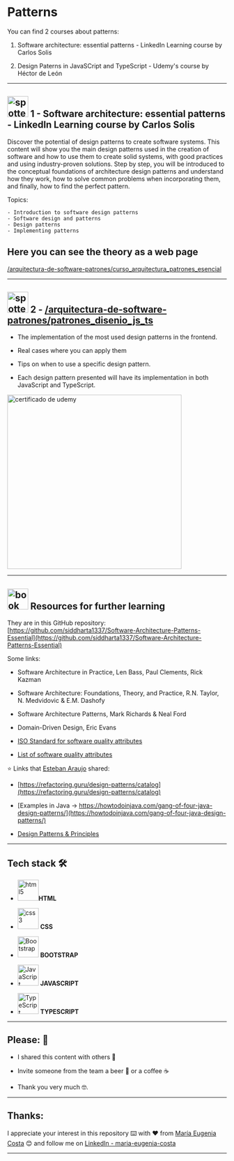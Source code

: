 # Patterns

You can find 2 courses about patterns:

1.  Software architecture: essential patterns - LinkedIn Learning course by Carlos Solis

2. Design Paterns in JavaSCript and TypeScript - Udemy's course by Héctor de León

---

## <img width="48" height="48" src="https://img.icons8.com/color/48/spotted-patterns.png" alt="spotted-patterns"/> 1 - Software architecture: essential patterns - LinkedIn Learning course by Carlos Solis

Discover the potential of design patterns to create software systems. This content will show you the main design patterns used in the creation of software and how to use them to create solid systems, with good practices and using industry-proven solutions. Step by step, you will be introduced to the conceptual foundations of architecture design patterns and understand how they work, how to solve common problems when incorporating them, and finally, how to find the perfect pattern.

Topics:

```
- Introduction to software design patterns
- Software design and patterns
- Design patterns
- Implementing patterns
```

##  Here you can see the theory as a web page

[/arquitectura-de-software-patrones/curso_arquitectura_patrones_esencial](https://eugenia1984.github.io/arquitectura-de-software-patrones/curso_arquitectura_patrones_esencial)

---

## <img width="48" height="48" src="https://img.icons8.com/color/48/spotted-patterns.png" alt="spotted-patterns"/> 2 - [/arquitectura-de-software-patrones/patrones_disenio_js_ts](https://eugenia1984.github.io/arquitectura-de-software-patrones/patrones_disenio_js_ts)

- The implementation of the most used design patterns in the frontend.

- Real cases where you can apply them

- Tips on when to use a specific design pattern.

- Each design pattern presented will have its implementation in both JavaScript and TypeScript.

<img src="https://github.com/eugenia1984/arquitectura-de-software-patrones/assets/72580574/eb402bed-aeca-43ca-b153-823392f563f9" width="400" alt="certificado de udemy" />

---

## <img width="48" height="48" src="https://img.icons8.com/fluency/48/book--v1.png" alt="book"/> Resources for further learning

They are in this GitHub repository: [https://github.com/siddharta1337/Software-Architecture-Patterns-Essential](https://github.com/siddharta1337/Software-Architecture-Patterns-Essential)

Some links:

- Software Architecture in Practice, Len Bass, Paul Clements, Rick Kazman

- Software Architecture: Foundations, Theory, and Practice, R.N. Taylor, N. Medvidovic & E.M. Dashofy

- Software Architecture Patterns, Mark Richards & Neal Ford

- Domain-Driven Design, Eric Evans

- [ISO Standard for software quality attributes](https://www.iso.org/standard/35733.html)

- [List of software quality attributes](https://en.wikipedia.org/wiki/List_of_system_quality_attributes)

:star: Links that [Esteban Araujo](https://www.linkedin.com/in/esteban-araujo/) shared:

- [https://refactoring.guru/design-patterns/catalog](https://refactoring.guru/design-patterns/catalog)

- [Examples in Java -> https://howtodoinjava.com/gang-of-four-java-design-patterns/](https://howtodoinjava.com/gang-of-four-java-design-patterns/)

- [Design Patterns & Principles](https://www.youtube.com/playlist?app=desktop&list=PLLWMQd6PeGY3ob0Ga6vn1czFZfW6e-FLr)


---

## Tech stack 🛠️

- <img width="48" height="48" src="https://img.icons8.com/fluency/48/html-5.png" alt="html5"/>**HTML**

- <img width="48" height="48" src="https://img.icons8.com/fluency/48/css3.png" alt="css3"/> **CSS** 

- <img width="48" height="48" src="https://img.icons8.com/color/48/bootstrap--v1.png" alt="Bootstrap"/> **BOOTSTRAP**

- <img width="48" height="48" src="https://img.icons8.com/fluency/48/javascript.png" alt="JavaScript"/> **JAVASCRIPT**

- <img width="48" height="48" src="https://img.icons8.com/fluency/48/typescript--v2.png" alt="TypeScript"/> **TYPESCRIPT**

---

## Please: 🎁

- I shared this content with others 📢

- Invite someone from the team a beer 🍺 or a coffee ☕

- Thank you very much 🤓.

---


## Thanks:

I appreciate your interest in this repository ⌨️ with ❤️ from [María Eugenia Costa](https://github.com/eugenia1984) 😊 and follow me on [LinkedIn - maria-eugenia-costa](https://www.linkedin.com/in/maria-eugenia-costa/)

---
